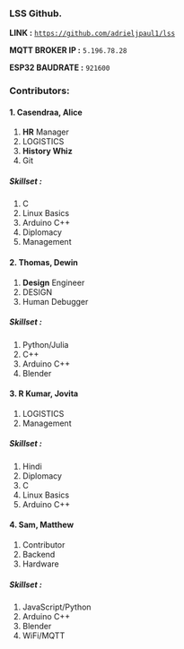
### LSS Github.
    

**LINK :**  <code><https://github.com/adrieljpaul1/lss></code>  

**MQTT BROKER IP :** <code>5.196.78.28</code>  
<!--
this is alice's first time in git!-->  

**ESP32 BAUDRATE :** <code>921600</code>  

### Contributors:

#### 1. Casendraa, **Alice** 
1. **HR** Manager
2. LOGISTICS
3. **History Whiz**
4. Git
##### Skillset :
1. C
2. Linux Basics
3. Arduino C++
4. Diplomacy
5. Management
#### 2. Thomas, **Dewin**
1. **Design** Engineer
2. DESIGN
3. Human Debugger
##### Skillset : 
1. Python/Julia
2. C++
3. Arduino C++
4. Blender
#### 3. R Kumar, **Jovita**
1. LOGISTICS
2. Management
##### Skillset : 
1. Hindi
2. Diplomacy
3. C
4. Linux Basics
5. Arduino C++
#### 4. Sam, **Matthew**
1. Contributor
2. Backend
3. Hardware
##### Skillset : 
1. JavaScript/Python
2. Arduino C++
3. Blender
4. WiFi/MQTT
<!--
cuddles/iusearchbtw -- mongo
root/iusearchbtw -- arch(root)
cuddles/cuddles -- arch(cuddles)

raspi--

root/pranithjoshua

git branch -r | grep -v "main" | sed 's/origin\///' | xargs -I {} git push origin --delete {} (enter this command every 10 days, create bash script for it)

-->
